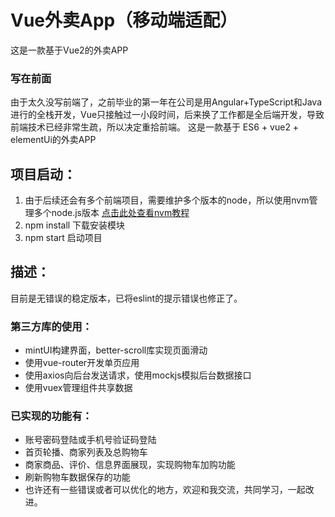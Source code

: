 # Vue外卖App（移动端适配）
这是一款基于Vue2的外卖APP
### 写在前面
由于太久没写前端了，之前毕业的第一年在公司是用Angular+TypeScript和Java进行的全栈开发，Vue只接触过一小段时间，后来换了工作都是全后端开发，导致前端技术已经非常生疏，所以决定重拾前端。
这是一款基于 ES6 + vue2 + elementUi的外卖APP
## 项目启动：
1. 由于后续还会有多个前端项目，需要维护多个版本的node，所以使用nvm管理多个node.js版本
 [点击此处查看nvm教程](https://blog.csdn.net/qq_22182989/article/details/125387145)
2. npm install 下载安装模块
3. npm start 启动项目
## 描述：
目前是无错误的稳定版本，已将eslint的提示错误也修正了。
### 第三方库的使用：
* mintUI构建界面，better-scroll库实现页面滑动
* 使用vue-router开发单页应用
* 使用axios向后台发送请求，使用mockjs模拟后台数据接口
* 使用vuex管理组件共享数据
### 已实现的功能有：
+ 账号密码登陆或手机号验证码登陆
+ 首页轮播、商家列表及总购物车
+ 商家商品、评价、信息界面展现，实现购物车加购功能
+ 刷新购物车数据保存的功能
+ 也许还有一些错误或者可以优化的地方，欢迎和我交流，共同学习，一起改进。

